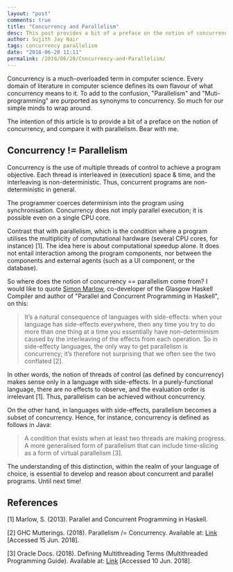 ```yaml
---
layout: "post"
comments: true
title: "Concurrency and Parallelism"
desc: This post provides a bit of a preface on the notion of concurrency, and compares it with parallelism
author: Sujith Jay Nair
tags: concurrency parallelism
date: "2018-06-20 11:11"
permalink: /2018/06/20/Concurrency-and-Parallelism/
---
```


Concurrency is a much-overloaded term in computer science. Every domain of literature in computer science defines its own flavour of what concurrency means to it. To add to the confusion, "Parallelism" and "Muti-programming" are purported as synonyms to concurrency. So much for our simple minds to wrap around.

The intention of this article is to provide a bit of a preface on the notion of concurrency, and compare it with parallelism. Bear with me.

<!--break-->
## Concurrency != Parallelism
Concurrency is the use of multiple threads of control to achieve a program objective. Each thread is interleaved in (execution) space & time, and the interleaving is non-deterministic. Thus, concurrent programs are non-deterministic in general. 

The programmer coerces determinism into the program using synchronisation. Concurrency does not imply parallel execution; it is possible even on a single CPU core.

Contrast that with parallelism, which is the condition where a program utilises the multiplicity of computational hardware (several CPU cores, for instance) [1]. The idea here is about computational speedup alone. It does not entail interaction among the program components, nor between the components and external agents (such as a UI component, or the database).

So where does the notion of concurrency == parallelism come from? I would like to quote [Simon Marlow](https://github.com/simonmar), co-developer of the Glasgow Haskell Compiler and author of "Parallel and Concurrent Programming in Haskell", on this:

> It’s a natural consequence of languages with side-effects: when your language has side-effects everywhere, then any time you try to do more than one thing at a time you essentially have non-determinism caused by the interleaving of the effects from each operation.  So in side-effecty languages, the only way to get parallelism is concurrency; it’s therefore not surprising that we often see the two conflated [2].

In other words, the notion of threads of control (as defined by concurrency) makes sense only in a language with side-effects. In a purely-functional language, there are no effects to observe, and the evaluation order is irrelevant [1]. Thus, parallelism can be achieved without concurrency. 

On the other hand, in languages with side-effects, parallelism becomes a subset of concurrency. Hence, for instance, concurrency is defined as follows in Java:

> A condition that exists when at least two threads are making progress. A more generalised form of parallelism that can include time-slicing as a form of virtual parallelism [3].

The understanding of this distinction, within the realm of your language of choice, is essential to develop and reason about concurrent and parallel programs. Until next time!

## References
[1] Marlow, S. (2013). Parallel and Concurrent Programming in Haskell.

[2] GHC Mutterings. (2018). Parallelism /= Concurrency. Available at: [Link](https://ghcmutterings.wordpress.com/2009/10/06/parallelism-concurrency/) [Accessed 15 Jun. 2018].

[3] Oracle Docs. (2018). Defining Multithreading Terms (Multithreaded Programming Guide). Available at: [Link](https://docs.oracle.com/cd/E19455-01/806-5257/6je9h032b/index.html) [Accessed 10 Jun. 2018].
